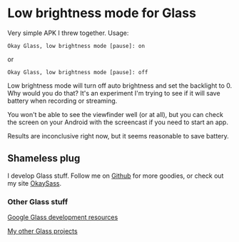 # Low brightness mode for Glass

Very simple APK I threw together. Usage:

```
Okay Glass, low brightness mode [pause]: on
```

or

```
Okay Glass, low brightness mode [pause]: off
```

Low brightness mode will turn off auto brightness and set the backlight to 0. Why would you do that? It's an experiment I'm trying to see if it will save battery when recording or streaming.

You won't be able to see the viewfinder well (or at all), but you can check the screen on your Android with the screencast if you need to start an app.

Results are inconclusive right now, but it seems reasonable to save battery.

## Shameless plug

I develop Glass stuff. Follow me on [Github](https://github.com/jaxbot) for more goodies, or check out my site [OkaySass](http://okaysass.com/).

### Other Glass stuff

[Google Glass development resources](http://jaxbot.me/glassdev)

[My other Glass projects](https://github.com/search?q=%40jaxbot+glass)
